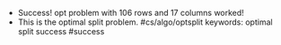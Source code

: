 - Success! opt problem with 106 rows and 17 columns worked!
- This is the optimal split problem.
#cs/algo/optsplit keywords: optimal split success #success 
